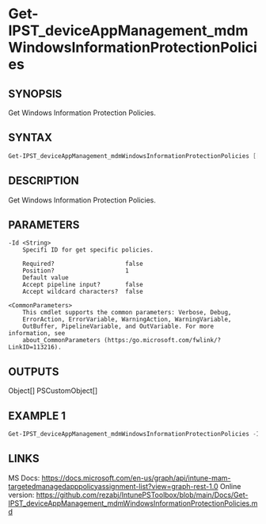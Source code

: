 ﻿# Get-IPST_deviceAppManagement_mdmWindowsInformationProtectionPolicies

## SYNOPSIS 
Get Windows Information Protection Policies.

## SYNTAX
```Powershell
Get-IPST_deviceAppManagement_mdmWindowsInformationProtectionPolicies [[-Id] <String>] [<CommonParameters>]
```
## DESCRIPTION
Get Windows Information Protection Policies.
## PARAMETERS

    -Id <String>
        Specifi ID for get specific policies.
        
        Required?                    false
        Position?                    1
        Default value                
        Accept pipeline input?       false
        Accept wildcard characters?  false
        
    <CommonParameters>
        This cmdlet supports the common parameters: Verbose, Debug,
        ErrorAction, ErrorVariable, WarningAction, WarningVariable,
        OutBuffer, PipelineVariable, and OutVariable. For more information, see 
        about_CommonParameters (https:/go.microsoft.com/fwlink/?LinkID=113216). 
    




## OUTPUTS
Object[]
PSCustomObject[]
## EXAMPLE 1
```Powershell
Get-IPST_deviceAppManagement_mdmWindowsInformationProtectionPolicies -Id 00000000-0000-0000-0000-000000000000
```
## LINKS 
MS Docs: https://docs.microsoft.com/en-us/graph/api/intune-mam-targetedmanagedapppolicyassignment-list?view=graph-rest-1.0
Online version: https://github.com/rezabj/IntunePSToolbox/blob/main/Docs/Get-IPST_deviceAppManagement_mdmWindowsInformationProtectionPolicies.md

